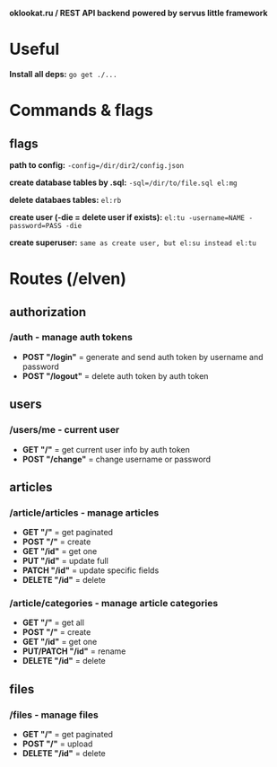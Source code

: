 **oklookat.ru / REST API backend**
**powered by servus little framework**


# Useful

**Install all deps:**
```go get ./...```


# Commands & flags

## flags
**path to config:**
```-config=/dir/dir2/config.json```

**create database tables by .sql:**
```-sql=/dir/to/file.sql el:mg```

**delete databaes tables:**
```el:rb```

**create user (-die = delete user if exists):**
```el:tu -username=NAME -password=PASS -die```

**create superuser:**
```same as create user, but el:su instead el:tu```


# Routes (/elven)

## authorization
### /auth - manage auth tokens
- **POST "/login"** = generate and send auth token by username and password
- **POST "/logout"** = delete auth token by auth token

## users
### /users/me - current user
- **GET "/"** = get current user info by auth token
- **POST "/change"** = change username or password

## articles
### /article/articles - manage articles
- **GET "/"** = get paginated
- **POST "/"** = create
- **GET "/id"** = get one
- **PUT "/id"** = update full
- **PATCH "/id"** = update specific fields
- **DELETE "/id"** = delete

### /article/categories - manage article categories
- **GET "/"** = get all
- **POST "/"** = create
- **GET "/id"** = get one
- **PUT/PATCH "/id"** = rename
- **DELETE "/id"** = delete

## files
### /files - manage files
- **GET "/"** = get paginated
- **POST "/"** = upload
- **DELETE "/id"** = delete